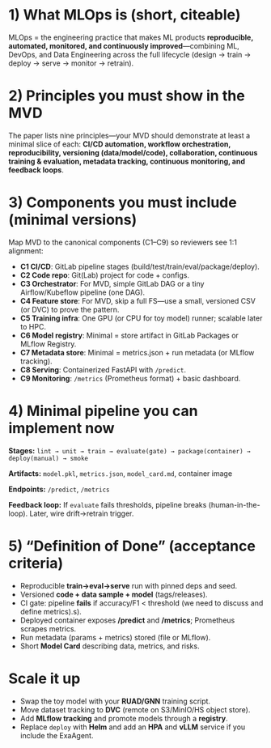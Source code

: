 # 1) What MLOps is (short, citeable)

MLOps = the engineering practice that makes ML products **reproducible, automated, monitored, and continuously improved**—combining ML, DevOps, and Data Engineering across the full lifecycle (design → train → deploy → serve → monitor → retrain).

# 2) Principles you must show in the MVD

The paper lists nine principles—your MVD should demonstrate at least a minimal slice of each: **CI/CD automation, workflow orchestration, reproducibility, versioning (data/model/code), collaboration, continuous training & evaluation, metadata tracking, continuous monitoring, and feedback loops**.

# 3) Components you must include (minimal versions)

Map MVD to the canonical components (C1–C9) so reviewers see 1:1 alignment:

- **C1 CI/CD**: GitLab pipeline stages (build/test/train/eval/package/deploy).
- **C2 Code repo**: Git(Lab) project for code + configs.
- **C3 Orchestrator**: For MVD, simple GitLab DAG or a tiny Airflow/Kubeflow pipeline (one DAG).
- **C4 Feature store**: For MVD, skip a full FS—use a small, versioned CSV (or DVC) to prove the pattern.
- **C5 Training infra**: One GPU (or CPU for toy model) runner; scalable later to HPC.
- **C6 Model registry**: Minimal = store artifact in GitLab Packages or MLflow Registry.
- **C7 Metadata store**: Minimal = metrics.json + run metadata (or MLflow tracking).
- **C8 Serving**: Containerized FastAPI with `/predict`.
- **C9 Monitoring**: `/metrics` (Prometheus format) + basic dashboard.

# 4) Minimal pipeline you can implement now

**Stages:** `lint → unit → train → evaluate(gate) → package(container) → deploy(manual) → smoke`

**Artifacts:** `model.pkl`, `metrics.json`, `model_card.md`, container image

**Endpoints:** `/predict`, `/metrics`

**Feedback loop:** If `evaluate` fails thresholds, pipeline breaks (human-in-the-loop). Later, wire drift→retrain trigger.

# 5) “Definition of Done” (acceptance criteria)

- Reproducible **train→eval→serve** run with pinned deps and seed.
- Versioned **code + data sample + model** (tags/releases).
- CI gate: pipeline **fails** if accuracy/F1 < threshold (we need to discuss and define metrics).s).
- Deployed container exposes **/predict** and **/metrics**; Prometheus scrapes metrics.
- Run metadata (params + metrics) stored (file or MLflow).
- Short **Model Card** describing data, metrics, and risks.

# Scale it up

- Swap the toy model with your **RUAD/GNN** training script.
- Move dataset tracking to **DVC** (remote on S3/MinIO/HS object store).
- Add **MLflow tracking** and promote models through a **registry**.
- Replace `deploy` with **Helm** and add an **HPA** and **vLLM** service if you include the ExaAgent.
